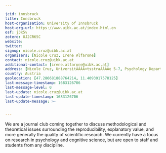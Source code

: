 ```yaml
---

jcid: innsbruck
title: Innsbruck
host-organisation: University of Innsbruck
host-org-url: https://www.uibk.ac.at/index.html.en
osf: j3x5v
zotero: UJ2CR65C
website: 
twitter: 
signup: nicole.cruz@uibk.ac.at
organisers: [Nicole Cruz, Irene Alfarone]
contact: nicole.cruz@uibk.ac.at
additional-contact: [irene.alfarone@uibk.ac.at]
address: [Nicole Cruz, UniversitÃÂÃÂ¤tsstraÃÂÃÂe 5-7, Psychology Department, University of Innsbruck, Innsbruck, 6020, Austria]
country: Austria
geolocation: [47.286681888764214, 11.4093017578125]
last-message-timestamp: 1683126706
last-message-level: 0
last-update: nicole.cruz@uibk.ac.at
last-update-timestamp: 1683126706
last-update-message: >-
  

---
```


We are a journal club coming together to discuss methodological and theoretical issues surrounding the reproducibility, explanatory value, and more generally the quality of scientific research. 
We currently have a focus on research in psychology and cognitive science, but are open to staff and students from any discipline.
